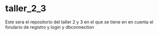 # taller_2_3
Este sera el repositorio del taller 2 y 3 en el que se tiene en en cuenta el forulario de registro y login y dbconnection

